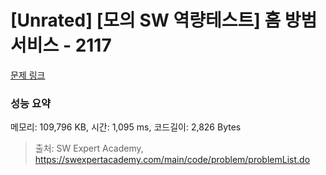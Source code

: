 # [Unrated] [모의 SW 역량테스트] 홈 방범 서비스 - 2117 

[문제 링크](https://swexpertacademy.com/main/code/problem/problemDetail.do?contestProbId=AV5V61LqAf8DFAWu) 

### 성능 요약

메모리: 109,796 KB, 시간: 1,095 ms, 코드길이: 2,826 Bytes



> 출처: SW Expert Academy, https://swexpertacademy.com/main/code/problem/problemList.do